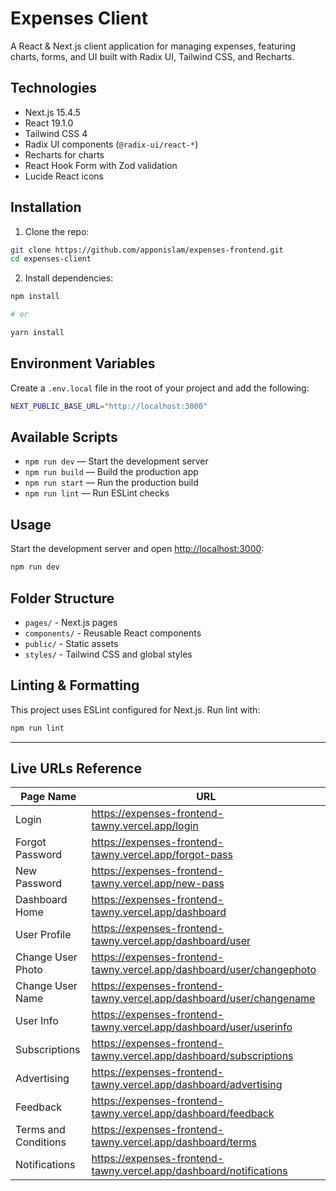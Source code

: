 # Expenses Client

A React & Next.js client application for managing expenses, featuring charts, forms, and UI built with Radix UI, Tailwind CSS, and Recharts.

## Technologies

-   Next.js 15.4.5
-   React 19.1.0
-   Tailwind CSS 4
-   Radix UI components (`@radix-ui/react-*`)
-   Recharts for charts
-   React Hook Form with Zod validation
-   Lucide React icons

## Installation

1. Clone the repo:

```bash
git clone https://github.com/apponislam/expenses-frontend.git
cd expenses-client
```

2. Install dependencies:

```bash
npm install

# or

yarn install
```

## Environment Variables

Create a `.env.local` file in the root of your project and add the following:

```bash
NEXT_PUBLIC_BASE_URL="http://localhost:3000"
```

## Available Scripts

-   `npm run dev` — Start the development server
-   `npm run build` — Build the production app
-   `npm run start` — Run the production build
-   `npm run lint` — Run ESLint checks

## Usage

Start the development server and open [http://localhost:3000](http://localhost:3000):

```bash
npm run dev
```

## Folder Structure

-   `pages/` - Next.js pages
-   `components/` - Reusable React components
-   `public/` - Static assets
-   `styles/` - Tailwind CSS and global styles

## Linting & Formatting

This project uses ESLint configured for Next.js. Run lint with:

```bash
npm run lint
```

---

## Live URLs Reference

| Page Name            | URL                                                                   |
| -------------------- | --------------------------------------------------------------------- |
| Login                | https://expenses-frontend-tawny.vercel.app/login                      |
| Forgot Password      | https://expenses-frontend-tawny.vercel.app/forgot-pass                |
| New Password         | https://expenses-frontend-tawny.vercel.app/new-pass                   |
| Dashboard Home       | https://expenses-frontend-tawny.vercel.app/dashboard                  |
| User Profile         | https://expenses-frontend-tawny.vercel.app/dashboard/user             |
| Change User Photo    | https://expenses-frontend-tawny.vercel.app/dashboard/user/changephoto |
| Change User Name     | https://expenses-frontend-tawny.vercel.app/dashboard/user/changename  |
| User Info            | https://expenses-frontend-tawny.vercel.app/dashboard/user/userinfo    |
| Subscriptions        | https://expenses-frontend-tawny.vercel.app/dashboard/subscriptions    |
| Advertising          | https://expenses-frontend-tawny.vercel.app/dashboard/advertising      |
| Feedback             | https://expenses-frontend-tawny.vercel.app/dashboard/feedback         |
| Terms and Conditions | https://expenses-frontend-tawny.vercel.app/dashboard/terms            |
| Notifications        | https://expenses-frontend-tawny.vercel.app/dashboard/notifications    |
